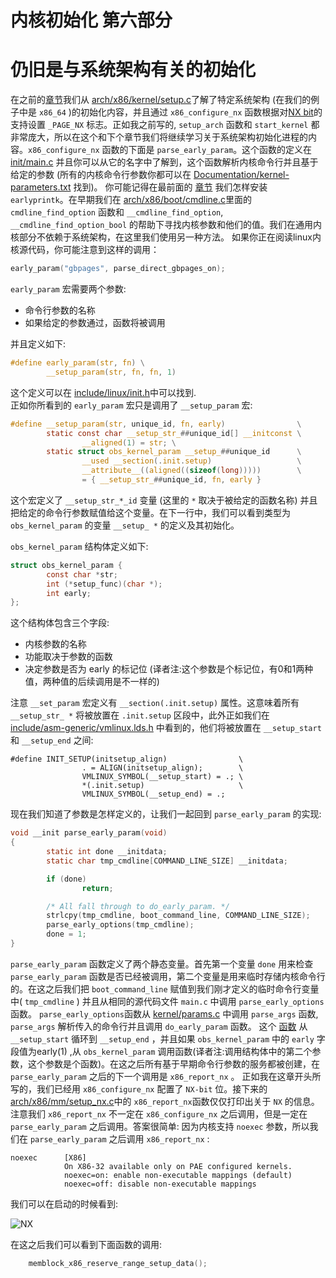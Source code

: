 内核初始化 第六部分
===========================================================

仍旧是与系统架构有关的初始化
===========================================================  

在之前的[章节](http://xinqiu.gitbooks.io/linux-insides-cn/content/Initialization/linux-initialization-5.html)我们从 [arch/x86/kernel/setup.c](https://github.com/torvalds/linux/blob/master/arch/x86/kernel/setup.c)了解了特定系统架构 (在我们的例子中是 `x86_64` )的初始化内容，并且通过 `x86_configure_nx` 函数根据对[NX bit](http://en.wikipedia.org/wiki/NX_bit)的支持设置 `_PAGE_NX` 标志。正如我之前写的, `setup_arch` 函数和 `start_kernel` 都非常庞大，所以在这个和下个章节我们将继续学习关于系统架构初始化进程的内容。`x86_configure_nx` 函数的下面是 `parse_early_param`。这个函数的定义在 [init/main.c](https://github.com/torvalds/linux/blob/master/init/main.c) 并且你可以从它的名字中了解到，这个函数解析内核命令行并且基于给定的参数 (所有的内核命令行参数你都可以在 [Documentation/kernel-parameters.txt](https://github.com/torvalds/linux/blob/master/Documentation/kernel-parameters.txt) 找到)。 你可能记得在最前面的 [章节](http://xinqiu.gitbooks.io/linux-insides-cn/content/Booting/linux-bootstrap-2.html) 我们怎样安装 `earlyprintk`。在早期我们在 [arch/x86/boot/cmdline.c](https://github.com/torvalds/linux/blob/master/arch/x86/boot/cmdline.c)里面的 `cmdline_find_option` 函数和 `__cmdline_find_option`, `__cmdline_find_option_bool` 的帮助下寻找内核参数和他们的值。我们在通用内核部分不依赖于系统架构，在这里我们使用另一种方法。 如果你正在阅读linux内核源代码，你可能注意到这样的调用：

```C
early_param("gbpages", parse_direct_gbpages_on);
```

`early_param` 宏需要两个参数:

* 命令行参数的名称
* 如果给定的参数通过，函数将被调用 

并且定义如下: 

```C
#define early_param(str, fn) \
        __setup_param(str, fn, fn, 1)
```

这个定义可以在 [include/linux/init.h](https://github.com/torvalds/linux/blob/master/include/linux/init.h)中可以找到.  
正如你所看到的  `early_param` 宏只是调用了 `__setup_param` 宏:

```C
#define __setup_param(str, unique_id, fn, early)                \
        static const char __setup_str_##unique_id[] __initconst \
                __aligned(1) = str; \
        static struct obs_kernel_param __setup_##unique_id      \
                __used __section(.init.setup)                   \
                __attribute__((aligned((sizeof(long)))))        \
                = { __setup_str_##unique_id, fn, early }
```

这个宏定义了 `__setup_str_*_id` 变量 (这里的 `*` 取决于被给定的函数名称) 并且把给定的命令行参数赋值给这个变量。在下一行中，我们可以看到类型为 `obs_kernel_param` 的变量 `__setup_ *` 的定义及其初始化。   

`obs_kernel_param` 结构体定义如下:

```C
struct obs_kernel_param {
        const char *str;
        int (*setup_func)(char *);
        int early;
};
```

这个结构体包含三个字段:   

* 内核参数的名称  
* 功能取决于参数的函数  
* 决定参数是否为 early 的标记位 (译者注:这个参数是个标记位，有0和1两种值，两种值的后续调用是不一样的)

注意 `__set_param` 宏定义有 `__section(.init.setup)` 属性。这意味着所有 `__setup_str_ *` 将被放置在 `.init.setup` 区段中，此外正如我们在 [include/asm-generic/vmlinux.lds.h](https://github.com/torvalds/linux/blob/master/include/asm-generic/vmlinux.lds.h) 中看到的，他们将被放置在 `__setup_start` 和 `__setup_end` 之间:   

```
#define INIT_SETUP(initsetup_align)                \
                . = ALIGN(initsetup_align);        \
                VMLINUX_SYMBOL(__setup_start) = .; \
                *(.init.setup)                     \
                VMLINUX_SYMBOL(__setup_end) = .;
```

现在我们知道了参数是怎样定义的，让我们一起回到 `parse_early_param` 的实现:   

```C
void __init parse_early_param(void)
{
        static int done __initdata;
        static char tmp_cmdline[COMMAND_LINE_SIZE] __initdata;

        if (done)
                return;

        /* All fall through to do_early_param. */
        strlcpy(tmp_cmdline, boot_command_line, COMMAND_LINE_SIZE);
        parse_early_options(tmp_cmdline);
        done = 1;
}
```
`parse_early_param` 函数定义了两个静态变量。首先第一个变量 `done` 用来检查 `parse_early_param` 函数是否已经被调用，第二个变量是用来临时存储内核命令行的。在这之后我们把 `boot_command_line` 赋值到我们刚才定义的临时命令行变量中( `tmp_cmdline` ) 并且从相同的源代码文件 `main.c` 中调用 `parse_early_options` 函数。 `parse_early_options`函数从 [kernel/params.c](https://github.com/torvalds/linux/blob/master/) 中调用 `parse_args` 函数, `parse_args` 解析传入的命令行并且调用 `do_early_param` 函数。 这个 [函数](https://github.com/torvalds/linux/blob/master/init/main.c#L413) 从 ` __setup_start` 循环到 `__setup_end` ，并且如果 `obs_kernel_param` 中的 `early` 字段值为early(1) ,从 `obs_kernel_param` 调用函数(译者注:调用结构体中的第二个参数，这个参数是个函数)。在这之后所有基于早期命令行参数的服务都被创建，在 `parse_early_param` 之后的下一个调用是 `x86_report_nx` 。 正如我在这章开头所写的，我们已经用 `x86_configure_nx` 配置了 `NX-bit` 位。接下来的 [arch/x86/mm/setup_nx.c](https://github.com/torvalds/linux/blob/master/arch/x86/mm/setup_nx.c)中的 `x86_report_nx`函数仅仅打印出关于 `NX` 的信息。注意我们 `x86_report_nx` 不一定在 `x86_configure_nx` 之后调用，但是一定在 `parse_early_param` 之后调用。答案很简单: 因为内核支持 `noexec` 参数，所以我们在 `parse_early_param` 之后调用 `x86_report_nx` :

```
noexec		[X86]
			On X86-32 available only on PAE configured kernels.
			noexec=on: enable non-executable mappings (default)
			noexec=off: disable non-executable mappings
```

我们可以在启动的时候看到:

![NX](http://oi62.tinypic.com/swwxhy.jpg)

在这之后我们可以看到下面函数的调用:   

```C
	memblock_x86_reserve_range_setup_data();
```
